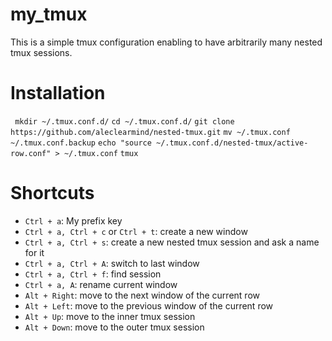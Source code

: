 # my_tmux

This is a simple tmux configuration enabling to have arbitrarily many nested tmux sessions.

# Installation

`
mkdir ~/.tmux.conf.d/`
`cd ~/.tmux.conf.d/`
`git clone https://github.com/aleclearmind/nested-tmux.git`
`mv ~/.tmux.conf ~/.tmux.conf.backup`
`echo "source ~/.tmux.conf.d/nested-tmux/active-row.conf" > ~/.tmux.conf`
`tmux
`


# Shortcuts

* `Ctrl + a`: My prefix key
* `Ctrl + a, Ctrl + c` or `Ctrl + t`: create a new window
* `Ctrl + a, Ctrl + s`: create a new nested tmux session and ask a name for it
* `Ctrl + a, Ctrl + A`: switch to last window
* `Ctrl + a, Ctrl + f`: find session
* `Ctrl + a, A`: rename current window
* `Alt + Right`: move to the next window of the current row
* `Alt + Left`: move to the previous window of the current row
* `Alt + Up`: move to the inner tmux session
* `Alt + Down`: move to the outer tmux session

